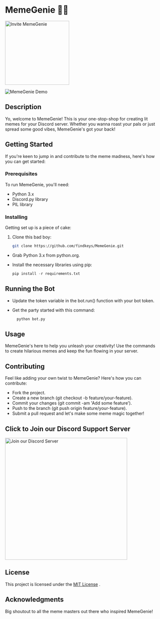 # MemeGenie 🧞‍♂️
<a href="https://discord.com/oauth2/authorize?client_id=1210928982518661200&permissions=51539666944&scope=bot">
  <img src="https://hypixel.net/attachments/invitenow-png.1612713/" alt="Invite MemeGenie" width="210">
</a>
</br>

![MemeGenie Demo](https://github.com/findkeys/MemeGenie/blob/main/working/Screen%20Recording%202024-02-24%20at%207.39.54%E2%80%AFPM.gif)

## Description

Yo, welcome to MemeGenie! This is your one-stop-shop for creating lit memes for your Discord server. Whether you wanna roast your pals or just spread some good vibes, MemeGenie's got your back!

## Getting Started

If you're keen to jump in and contribute to the meme madness, here's how you can get started:

### Prerequisites

To run MemeGenie, you'll need:

- Python 3.x
- Discord.py library
- PIL library

### Installing

Getting set up is a piece of cake:

1. Clone this bad boy:

   ```sh
   git clone https://github.com/findkeys/MemeGenie.git

- Grab Python 3.x from python.org.

- Install the necessary libraries using pip:

  ```python
  pip install -r requirements.txt

## Running the Bot

- Update the token variable in the bot.run() function with your bot token.

- Get the party started with this command:
  ```python
    python bot.py
## Usage
MemeGenie's here to help you unleash your creativity! Use the commands to create hilarious memes and keep the fun flowing in your server.

## Contributing

Feel like adding your own twist to MemeGenie? Here's how you can contribute:

- Fork the project.
- Create a new branch (git checkout -b feature/your-feature).
- Commit your changes (git commit -am 'Add some feature').
- Push to the branch (git push origin feature/your-feature).
- Submit a pull request and let's make some meme magic together!
  
## Click to Join our Discord Support Server


<a href="https://discord.gg/JUkmJqFb3k">
  <img src="https://i0.wp.com/nikke.gg/wp-content/uploads/join-us-discord.png?fit=728%2C200&ssl=1" alt="Join our Discord Server" width="400">
</a>


## License

This project is licensed under the [MIT License](https://github.com/findkeys/MemeGenie/blob/main/LICENSE) .

## Acknowledgments

Big shoutout to all the meme masters out there who inspired MemeGenie!

